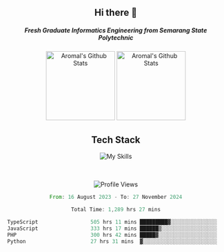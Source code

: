 <div align="center">
  <h2>Hi there 👋</h2>

  <h5>Fresh Graduate Informatics Engineering from Semarang State Polytechnic</h5>

  <img
    height="160"
    alt="Aromal's Github Stats"
    src="https://github-readme-stats.vercel.app/api?username=dafariski77&show_icons=true&theme=tokyonight&count_private=true"
  />
  <img
    alt="Aromal's Github Stats"
    height="160"
    src="https://github-readme-stats.vercel.app/api/top-langs/?username=dafariski77&layout=compact&theme=tokyonight"
  />

  <h2>Tech Stack</h2>
  
![My Skills](https://simpleskill.icons.workers.dev/svg?i=typescript,next.js,react,tailwindcss,shadcnui,reactquery,prisma,socketdotio,zod)

  <br /><br />
  <img src="https://komarev.com/ghpvc/?username=dafariski77&abbreviated=true" alt="Profile Views">
    
  <!--START_SECTION:waka-->

```rust
From: 16 August 2023 - To: 27 November 2024

Total Time: 1,289 hrs 27 mins

TypeScript                 505 hrs 11 mins █████████▓░░░░░░░░░░░░░░░   38.73 %
JavaScript                 333 hrs 17 mins ██████▒░░░░░░░░░░░░░░░░░░   25.55 %
PHP                        300 hrs 42 mins █████▓░░░░░░░░░░░░░░░░░░░   23.05 %
Python                     27 hrs 31 mins  ▓░░░░░░░░░░░░░░░░░░░░░░░░   02.11 %
```

<!--END_SECTION:waka-->
</div>
